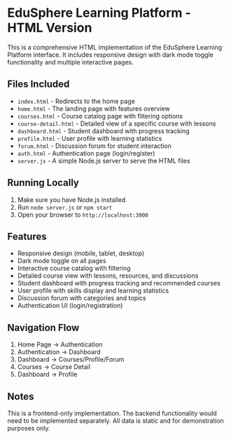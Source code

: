 # EduSphere Learning Platform - HTML Version

This is a comprehensive HTML implementation of the EduSphere Learning Platform interface. It includes responsive design with dark mode toggle functionality and multiple interactive pages.

## Files Included

- `index.html` - Redirects to the home page
- `home.html` - The landing page with features overview
- `courses.html` - Course catalog page with filtering options
- `course-detail.html` - Detailed view of a specific course with lessons
- `dashboard.html` - Student dashboard with progress tracking
- `profile.html` - User profile with learning statistics
- `forum.html` - Discussion forum for student interaction
- `auth.html` - Authentication page (login/register)
- `server.js` - A simple Node.js server to serve the HTML files

## Running Locally

1. Make sure you have Node.js installed
2. Run `node server.js` or `npm start`
3. Open your browser to `http://localhost:3000`

## Features

- Responsive design (mobile, tablet, desktop)
- Dark mode toggle on all pages
- Interactive course catalog with filtering
- Detailed course view with lessons, resources, and discussions
- Student dashboard with progress tracking and recommended courses
- User profile with skills display and learning statistics
- Discussion forum with categories and topics
- Authentication UI (login/registration)

## Navigation Flow

1. Home Page → Authentication
2. Authentication → Dashboard
3. Dashboard → Courses/Profile/Forum
4. Courses → Course Detail
5. Dashboard → Profile

## Notes

This is a frontend-only implementation. The backend functionality would need to be implemented separately. All data is static and for demonstration purposes only.